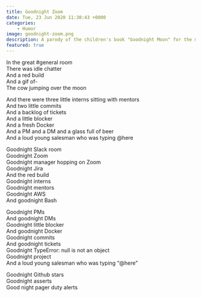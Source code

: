 ```yaml
---
title: Goodnight Zoom
date: Tue, 23 Jun 2020 11:30:43 +0000
categories:
    - Humor
image: goodnight-zoom.png 
description: A parody of the children's book "Goodnight Moon" for the modern tech worker.
featured: true
---
```

In the great #general room  
There was idle chatter  
And a red build  
And a gif of-  
The cow jumping over the moon  
  
And there were three little interns sitting with mentors  
And two little commits  
And a backlog of tickets  
And a little blocker  
And a fresh Docker  
And a PM and a DM and a glass full of beer  
And a loud young salesman who was typing @here

Goodnight Slack room  
Goodnight Zoom  
Goodnight manager hopping on Zoom  
Goodnight Jira  
And the red build  
Goodnight interns  
Goodnight mentors  
Goodnight AWS  
And goodnight Bash

Goodnight PMs  
And goodnight DMs  
Goodnight little blocker  
And goodnight Docker  
Goodnight commits  
And goodnight tickets  
Goodnight TypeError: null is not an object  
Goodnight project  
And a loud young salesman who was typing “@here”

Goodnight Github stars  
Goodnight asserts  
Good night pager duty alerts
